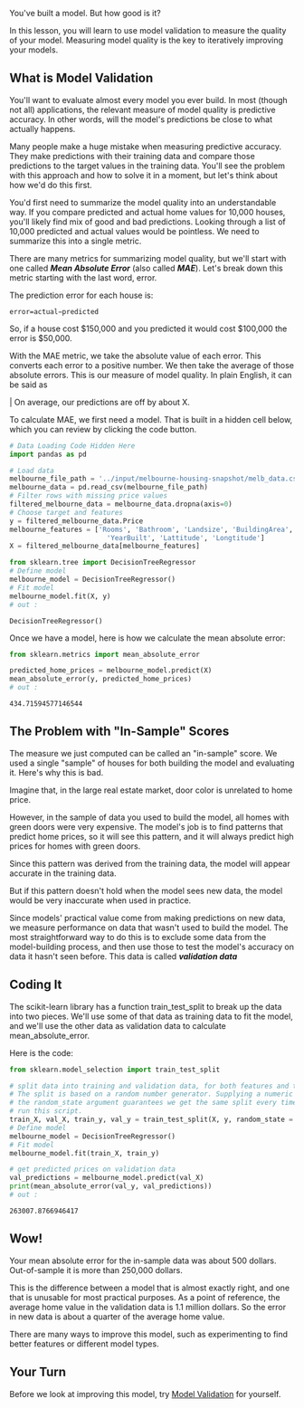 You've built a model. But how good is it?

In this lesson, you will learn to use model validation to measure the quality of your
model. Measuring model quality is the key to iteratively improving your models.

## What is Model Validation
You'll want to evaluate almost every model you ever build. In most (though not all)
applications, the relevant measure of model quality is predictive accuracy. In other words,
will the model's predictions be close to what actually happens.

Many people make a huge mistake when measuring predictive accuracy. They make predictions
with their training data and compare those predictions to the target values in the training
data. You'll see the problem with this approach and how to solve it in a moment, but let's
think about how we'd do this first.

You'd first need to summarize the model quality into an understandable way. If you compare
predicted and actual home values for 10,000 houses, you'll likely find mix of good and bad
predictions. Looking through a list of 10,000 predicted and actual values would be
pointless. We need to summarize this into a single metric.

There are many metrics for summarizing model quality, but we'll start with one called
**_Mean Absolute Error_** (also called **_MAE_**). Let's break down this metric starting 
with the last word, error.

The prediction error for each house is:
```
error=actual−predicted
```
So, if a house cost $150,000 and you predicted it would cost $100,000 the error is $50,000.

With the MAE metric, we take the absolute value of each error. This converts each error to a positive number. We then take the average of those absolute errors. This is our measure of model quality. In plain English, it can be said as

|   On average, our predictions are off by about X.

To calculate MAE, we first need a model. That is built in a hidden cell below, which you can review by clicking the code button.

```python
# Data Loading Code Hidden Here
import pandas as pd

# Load data
melbourne_file_path = '../input/melbourne-housing-snapshot/melb_data.csv'
melbourne_data = pd.read_csv(melbourne_file_path) 
# Filter rows with missing price values
filtered_melbourne_data = melbourne_data.dropna(axis=0)
# Choose target and features
y = filtered_melbourne_data.Price
melbourne_features = ['Rooms', 'Bathroom', 'Landsize', 'BuildingArea', 
                        'YearBuilt', 'Lattitude', 'Longtitude']
X = filtered_melbourne_data[melbourne_features]

from sklearn.tree import DecisionTreeRegressor
# Define model
melbourne_model = DecisionTreeRegressor()
# Fit model
melbourne_model.fit(X, y)
# out :
```
```
DecisionTreeRegressor()
```
Once we have a model, here is how we calculate the mean absolute error:
```python
from sklearn.metrics import mean_absolute_error

predicted_home_prices = melbourne_model.predict(X)
mean_absolute_error(y, predicted_home_prices)
# out :
```
```
434.71594577146544
```

## The Problem with "In-Sample" Scores

The measure we just computed can be called an "in-sample" score. We used a single "sample"
of houses for both building the model and evaluating it. Here's why this is bad.

Imagine that, in the large real estate market, door color is unrelated to home price.

However, in the sample of data you used to build the model, all homes with green doors were
very expensive. The model's job is to find patterns that predict home prices, so it will
see this pattern, and it will always predict high prices for homes with green doors.

Since this pattern was derived from the training data, the model will appear accurate in
the training data.

But if this pattern doesn't hold when the model sees new data, the model would be very
inaccurate when used in practice.

Since models' practical value come from making predictions on new data, we measure
performance on data that wasn't used to build the model. The most straightforward way to do
this is to exclude some data from the model-building process, and then use those to test
the model's accuracy on data it hasn't seen before. This data is called **_validation data_**

## Coding It

The scikit-learn library has a function train_test_split to break up the data into two
pieces. We'll use some of that data as training data to fit the model, and we'll use the
other data as validation data to calculate mean_absolute_error.

Here is the code:

```python
from sklearn.model_selection import train_test_split

# split data into training and validation data, for both features and target
# The split is based on a random number generator. Supplying a numeric value to
# the random_state argument guarantees we get the same split every time we
# run this script.
train_X, val_X, train_y, val_y = train_test_split(X, y, random_state = 0)
# Define model
melbourne_model = DecisionTreeRegressor()
# Fit model
melbourne_model.fit(train_X, train_y)

# get predicted prices on validation data
val_predictions = melbourne_model.predict(val_X)
print(mean_absolute_error(val_y, val_predictions))
# out :
```
```
263007.8766946417
```

## Wow!
Your mean absolute error for the in-sample data was about 500 dollars. Out-of-sample it is
more than 250,000 dollars.

This is the difference between a model that is almost exactly right, and one that is
unusable for most practical purposes. As a point of reference, the average home value in
the validation data is 1.1 million dollars. So the error in new data is about a quarter of
the average home value.

There are many ways to improve this model, such as experimenting to find better features or
different model types.

## Your Turn
Before we look at improving this model, try [Model Validation](https://www.kaggle.com/carlosvinimsouza/exercise-model-validation/edit) for yourself.